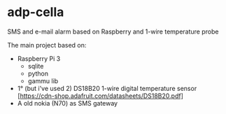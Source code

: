 # adp-cella
SMS and e-mail alarm based on Raspberry and 1-wire temperature probe

The main project based on:
* Raspberry Pi 3
    * sqlite
    * python
    * gammu lib 
* 1° (but i've used 2) DS18B20 1-wire digital temperature sensor [https://cdn-shop.adafruit.com/datasheets/DS18B20.pdf]
* A old nokia (N70) as SMS gateway
